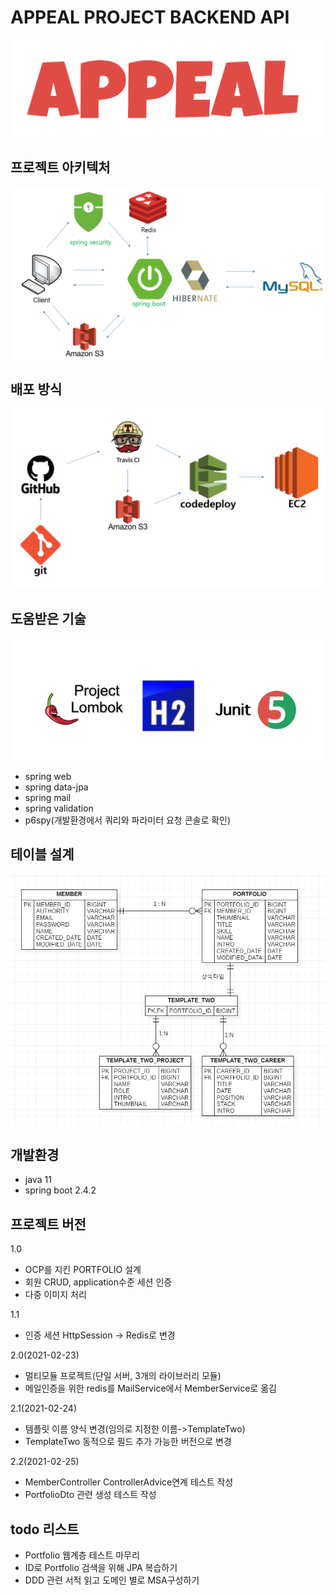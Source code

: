 # APPEAL PROJECT BACKEND API
![logo](./images/logo.PNG)


## 프로젝트 아키텍처
![architecture](./images/architecturev2.PNG)


## 배포 방식
![deploy](./images/deployv1.PNG)


## 도움받은 기술
![helper](./images/helperv2.PNG)

- spring web
- spring data-jpa
- spring mail
- spring validation
- p6spy(개발환경에서 쿼리와 파라미터 요청 콘솔로 확인)


## 테이블 설계
![er_diagram](./images/er_diagramv2.PNG)


## 개발환경
- java 11
- spring boot 2.4.2


## 프로젝트 버전
1.0
- OCP를 지킨 PORTFOLIO 설계
- 회원 CRUD, application수준 세션 인증
- 다중 이미지 처리

1.1
- 인증 세션 HttpSession -> Redis로 변경

2.0(2021-02-23)
- 멀티모듈 프로젝트(단일 서버, 3개의 라이브러리 모듈)
- 메일인증을 위한 redis를 MailService에서 MemberService로 옮김

2.1(2021-02-24)
- 템플릿 이름 양식 변경(임의로 지정한 이름->TemplateTwo)
- TemplateTwo 동적으로 필드 추가 가능한 버전으로 변경

2.2(2021-02-25)
- MemberController ControllerAdvice연계 테스트 작성
- PortfolioDto 관련 생성 테스트 작성


## todo 리스트

- Portfolio 웹계층 테스트 마무리
- ID로 Portfolio 검색을 위해 JPA 복습하기
- DDD 관련 서적 읽고 도메인 별로 MSA구성하기




